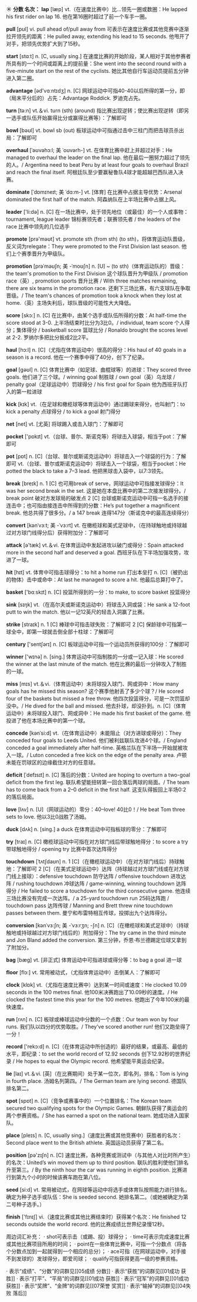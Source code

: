 ☀ <span class="category">**分数 名次：**</span>
<span class="vocabulary">**lap**</span> [læp] 
<span class="definition">vt.（在速度比赛中）比…领先一圈或数圈：</span>He lapped his first rider on lap 16. 他在第16圈时超过了前一个车手一圈。

<span class="vocabulary">**pull**</span> [pʊl] 
<span class="definition">vi. pull ahead of/pull away from 可表示在速度比赛或其他竞赛中逐渐拉开领先的距离：</span>He pulled away, extending his lead to 15 seconds. 他甩开了对手，把领先优势扩大到了15秒。
           
<span class="vocabulary">**start**</span> [stɑːt] 
<span class="definition">n. [C, usually sing.] 在速度比赛的开始阶段，某人相对于其他参赛者所具有的一个时间或距离上的提前量：</span>She went into the second round with a five-minute start on the rest of the cyclists. 她比其他自行车运动员提前五分钟进入第二圈。

<span class="vocabulary">**advantage**</span> [əd'vɑːntɪdӡ] 
<span class="definition">n. [C] 网球运动中可指40-40以后所得的第一分，即（局末平分后的）占先：</span>Advantage Roddick. 罗迪克占先。

<span class="vocabulary">**turn**</span> [tə:n] 
<span class="definition">vt.＆vi. turn (sth) (around) 指比赛出现逆转；使比赛出现逆转（即另一选手或队伍开始赢得比分或赢得比赛等）：</span>了解即可

<span class="vocabulary">**bowl**</span> [bəʊl] 
<span class="definition">vt. bowl sb (out) 板球运动中可指通过击中三柱门而把击球员杀出局：</span>了解即可
  
<span class="vocabulary">**overhaul**</span> [ˈəʊvəhɔ:l; 美 ˈoʊvərh-]
<span class="definition">vt. 在体育比赛中赶上并超过对手：</span>He managed to overhaul the leader on the final lap. 他在最后一圈努力超过了领先的人。/ Argentina need to beat Peru by at least four goals to overhaul Brazil and reach the final itself. 阿根廷队至少要赢秘鲁队4球才能超越巴西队进入决赛。         

<span class="vocabulary">**dominate**</span> [ˈdɒmɪneɪt; 美 ˈdɑ:m-]
<span class="definition">vt. [体育] 在比赛中占据主导优势：</span>Arsenal dominated the first half of the match. 阿森纳队在上半场比赛中占据上风。

<span class="vocabulary">**leader**</span> ['li:də] 
<span class="definition">n. [C] 在一场比赛中，处于领先地位（或最佳）的一个人或事物：</span>tournament, league leader 锦标赛领先者；联赛领先者 / the leaders of the race 比赛中领先的几位选手

<span class="vocabulary">**promote**</span> [prə'məʊt] 
<span class="definition">vt. promote sth (from sth) (to sth)，将体育运动队晋级，反义词为relegate：</span>They were promoted to the First Division last season. 他们上个赛季晋升为甲级队。
           
<span class="vocabulary">**promotion**</span> [prəˈməʊʃn; 美 -ˈmoʊʃn]
<span class="definition">n. [U] ~ (to sth)（体育运动队的）晋级：</span>the team's promotion to the First Division 这个球队晋升为甲级队 / promotion race（英）, promotion sports 晋升比赛 / With three matches remaining, there are six teams in the promotion race. 还剩下三场比赛，有六支球队在争取晋级。/ The team's chances of promotion took a knock when they lost at home.（英）主场失利后，球队晋级的可能性大大降低。

<span class="vocabulary">**score**</span> [skɔ:] 
<span class="definition">n. [C] 在比赛中，由某个选手或队伍所得的分数：</span>At half-time the score stood at 3-0. 上半场结束时比分为3比0。/ individual, team score 个人得分；集体得分 / basketball score 篮球比分 / Ronaldo brought the scores level at 2-2. 罗纳尔多把比分扳成2比2平。
           
<span class="vocabulary">**haul**</span> [hɔ:l]
<span class="definition">n. [C]（尤指在体育运动中）很高的得分：</span>His haul of 40 goals in a season is a record. 他在一个赛季中得了40分，创下了纪录。

<span class="vocabulary">**goal**</span> [ɡəʊl] 
<span class="definition">n. [C] 体育比赛中（如足球、曲棍球等）的进球：</span>They scored three goals. 他们进了三个球。/ winning goal 制胜球 / own goal（英）乌龙球 / penalty goal（足球运动中）罚球得分 / his first goal for Spain 他为西班牙队打入的第一粒进球

<span class="vocabulary">**kick**</span> [kɪk] 
<span class="definition">vt.（在足球和橄榄球等体育运动中）通过踢球来得分，也叫射门：</span>to kick a penalty 点球得分 / to kick a goal 射门得分

<span class="vocabulary">**net**</span> [net] 
<span class="definition">vt. [尤英] 将球踢入或击入球门：</span>了解即可

<span class="vocabulary">**pocket**</span> ['pɒkɪt] 
<span class="definition">vt.（台球、普尔、斯诺克等）将球击入球袋，相当于pot：</span>了解即可

<span class="vocabulary">**pot**</span> [pɒt] 
<span class="definition">n. [C]（台球、普尔或斯诺克运动中）将球击入一个球袋的行为：</span>了解即可 <span class="definition">vt.（台球、普尔或斯诺克运动中）将球击入一个球袋，相当于pocket：</span>He potted the black to take a 7–3 lead. 他把黑球击入袋中，以7:3领先。

<span class="vocabulary">**break**</span> [breɪk] 
<span class="definition">n. 1 [C] 也可用break of serve，网球运动中可指接发球得分：</span>It was her second break in the set. 这是她在本盘比赛中的第二次接发球得分。/ break point 破对方发球局的破发点 <span class="definition">2 [C] 台球或斯诺克运动中可指一名选手的接连击中；也可指由接连击中所得到的分数：</span>He’s put together a magnificent break. 他总共得了很多分。/ a 147 break 连得147分（斯诺克中的最高连续得分）
           
<span class="vocabulary">**convert**</span> [kənˈvɜ:t; 美 -ˈvɜ:rt]
<span class="definition">vt. 在橄榄球和美式足球中，（在持球触地或持球越过对方球门线得分后）获得附加分：</span>了解即可

<span class="vocabulary">**attack**</span> [ə'tæk] 
<span class="definition">vt.＆vi. 在体育运动中发起进攻以破门或得分：</span>Spain attacked more in the second half and deserved a goal. 西班牙队在下半场加强攻势，攻进了一球。

<span class="vocabulary">**hit**</span> [hɪt] 
<span class="definition">vt. 体育中可指击球得分：</span>to hit a home run 打出本垒打 <span class="definition">n. [C]（被扔出的物体）击中或命中：</span>At last he managed to score a hit. 他最后总算打中了。

<span class="vocabulary">**basket**</span> ['bɑːskɪt] 
<span class="definition">n. [C] 投篮所得到的一分：</span>to make, to score basket 投篮得分

<span class="vocabulary">**sink**</span> [sɪŋk] 
<span class="definition">vt.（在高尔夫或斯诺克运动中）将球击入洞或袋：</span>He sank a 12-foot putt to win the match. 他以一记12英尺的轻击入洞赢了比赛。

<span class="vocabulary">**strike**</span> [straɪk] 
<span class="definition">n. 1 [C] 棒球中可指击球失败：</span>了解即可 <span class="definition">2 [C] 保龄球中可指第一球全中，即第一球就击倒全部十柱球：</span>了解即可

<span class="vocabulary">**century**</span> ['sentʃərɪ] 
<span class="definition">n. [C] 板球运动中可指一个运动员所获得的100分：</span>了解即可

<span class="vocabulary">**winner**</span> ['wɪnə] 
<span class="definition">n. [sing.] 体育运动中可指制胜的一分或一记入球：</span>He scored the winner at the last minute of the match. 他在比赛的最后一分钟攻入了制胜的一球。

<span class="vocabulary">**miss**</span> [mɪs] 
<span class="definition">vt.＆vi.（体育运动中）未将球投入球门、网或洞中：</span>How many goals has he missed this season? 这个赛季他射丢了多少个球？/ He scored four of the baskets but missed a free throw. 他四次投篮得分，可是一次罚篮却没中。/ He dived for the ball and missed. 他去扑球，却没扑到。<span class="definition">n. [C]（体育运动中）未将球投入球门、网或洞中：</span>He made his first basket of the game. 他投进了他在本场比赛中的第一个球。
           
<span class="vocabulary">**concede**</span> [kənˈsi:d]
<span class="definition">vt.（在体育运动中）未能阻止（对方进球或得分）：</span>They conceded four goals to Leeds United. 他们被利兹联队攻进4个球。/ England conceded a goal immediately after half-time. 英格兰队在下半场一开始就被攻入一球。/ Luton conceded a free kick on the edge of the penalty area. 卢顿未能在罚球区的边缘截住对方的任意球。
           
<span class="vocabulary">**deficit**</span> [ˈdefɪsɪt]
<span class="definition">n. [C] 落后的分数：</span>United are hoping to overturn a two-goal deficit from the first leg. 联队希望能扭转第一回合落后两球的局面。/ The team has to come back from a 2–0 deficit in the first half. 这支队得扳回上半场0:2的落后局面。

<span class="vocabulary">**love**</span> [lʌv] 
<span class="definition">n. [U]（网球运动的）零分：</span>40–love! 40比0！/ He beat Tom three sets to love. 他以3比0战胜了汤姆。

<span class="vocabulary">**duck**</span> [dʌk] 
<span class="definition">n. [sing.] a duck 在体育运动中可指板球的零分：</span>了解即可

<span class="vocabulary">**try**</span> [traɪ] 
<span class="definition">n. [C] 橄榄球运动中可指在对方球门线后带球触地得分：</span>to score a try 带球触地得分 / opening try 比赛中首次达阵得分
           
<span class="vocabulary">**touchdown**</span> [ˈtʌtʃdaʊn]
<span class="definition">n. 1 [C]（在橄榄球运动中）（在对方球门线后）持球触地：</span>了解即可 <span class="definition">2 [C]（在美式足球运动中）达阵（持球越过对方球门线或在对方球门线上接球）：</span>defensive touchdown 防守达阵 / offensive touchdown 进攻达阵 / rushing touchdown 冲球达阵 / game-winning, winning touchdown 达阵得分 / He failed to score a touchdown for the third consecutive game. 他连续三场比赛没有完成一次达阵。/ a 25-yard touchdown run 25码达阵跑 / touchdown pass 达阵传球 / Manning and Brett threw nine touchdown passes between them. 曼宁和布雷特相互传球，投掷出九个达阵得分。
           
<span class="vocabulary">**conversion**</span> [kənˈvɜ:ʃn; 美 -ˈvɜ:rʒn; -ʃn]
<span class="definition">n. [C]（在橄榄球和美式足球中）（持球触地或持球越过对方球门线后的）附加得分：</span>The try came in the third minute and Jon Bland added the conversion. 第三分钟，乔恩·布兰德踢定位球又拿到了附加分。

<span class="vocabulary">**bag**</span> [bæɡ] 
<span class="definition">vt. [非正式] 体育运动中可指进球或得分等：</span>to bag a goal 进一球

<span class="vocabulary">**floor**</span> [flɔ:] 
<span class="definition">vt. 常用被动式，（尤指体育运动中）击倒某人：</span>了解即可

<span class="vocabulary">**clock**</span> [klɒk] 
<span class="definition">vt.（尤指在速度比赛中）达到某一时间或速度：</span>He clocked 10.09 seconds in the 100 metres final. 他100米决赛跑出了10.09秒的速度。/ He clocked the fastest time this year for the 100 metres. 他跑出了今年100米的最快速度。 

<span class="vocabulary">**run**</span> [rʌn] 
<span class="definition">n. [C] 板球或棒球运动中分数的一个点数：</span>Our team won by four runs. 我们队以四分的优势取胜。/ They’ve scored another run! 他们又跑垒得了一分！ 

<span class="vocabulary">**record**</span> ['rekɔ:d] 
<span class="definition">n. [C]（在体育运动中所创造的）最好的结果，或最高、最低的水平，即纪录：</span>to set the world record of 12.92 seconds 创下12.92秒的世界纪录 / He hopes to equal the Olympic record. 他希望能平奥运会纪录。

<span class="vocabulary">**lie**</span> [laɪ] 
<span class="definition">vt.＆vi. [英]（在比赛期间）处于某一位次，即名列，排名：</span>Tom is lying in fourth place. 汤姆名列第四。/ The German team are lying second. 德国队排名第二。

<span class="vocabulary">**spot**</span> [spɒt] 
<span class="definition">n. [C]（竞争或赛事中的）一个位置排名：</span>The Korean team secured two qualifying spots for the Olympic Games. 朝鲜队获得了奥运会的两个参赛资格。/ She has earned a spot on the national team. 她成功进入国家队。

<span class="vocabulary">**place**</span> [pleɪs] 
<span class="definition">n. [C, usually sing.]（速度比赛或其他竞赛中）获胜者的名次：</span>Second place went to the British athlete. 英国运动员获得了第二名。

<span class="vocabulary">**position**</span> [pə'zɪʃn] 
<span class="definition">n. [C] 速度比赛，各种竞赛或测试中（与其他人对比时所产生）的名次：</span>United’s win moved them up to third position. 联队的胜利使他们排名升至第三。/ By the ninth hour the car was running in eighth position. 比赛进行到第九个小时的时候该赛车跑在第八位。

<span class="vocabulary">**seed**</span> [si:d] 
<span class="definition">vt. 常用被动式，在网球等运动中将选手或体育队按照能力进行排名，确定为种子选手或队伍：</span>She is seeded second. 她排名第二。（或她被确定为第二号种子选手。）

<span class="vocabulary">**finish**</span> ['fɪnɪʃ] 
<span class="definition">vi.（速度比赛或其他比赛结束时）获得某个名次：</span>He finished 12 seconds outside the world record. 他的比赛成绩比世界纪录慢12秒。
 
周边词汇补充：
· shot可表示击（或踢、投）球得分；
· time可表示完成速度比赛或其他比赛项目所用的时间；
· point在一些体育比赛中，可指一个分数点（将各个分数点加到一起就得到一个相应的总分）；
· ace可指（在网球运动中，对手接不到发球的）发球得分，即爱司球；
· qualify可指获得更高一级的参赛资格。

· 表示“成绩”、“分数”的词群见[[05成绩 分数]]
· 表示“获胜”的词群见[[01成功 获胜]]
· 表示“打平”、“平局”的词群见[[01成功 获胜]]
· 表示“冠军”的词群见[[01成功 获胜]]
· 表示“奖牌”、“金牌”的词群见[[07荣誉 奖赏]]
· 表示“输掉”的词群见[[04失败 落后]]
